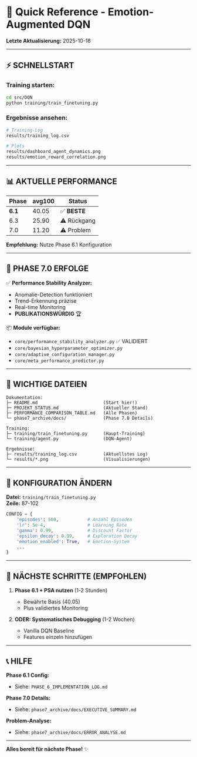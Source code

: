 # 🚀 Quick Reference - Emotion-Augmented DQN

**Letzte Aktualisierung:** 2025-10-16

---

## ⚡ SCHNELLSTART

### Training starten:
```bash
cd src/DQN
python training/train_finetuning.py
```

### Ergebnisse ansehen:
```bash
# Training-Log
results/training_log.csv

# Plots
results/dashboard_agent_dynamics.png
results/emotion_reward_correlation.png
```

---

## 📊 AKTUELLE PERFORMANCE

| Phase | avg100 | Status |
|-------|--------|--------|
| **6.1** | 40.05 | ✅ **BESTE** |
| 6.3 | 25.90 | ⚠️ Rückgang |
| 7.0 | 11.20 | ⚠️ Problem |

**Empfehlung:** Nutze Phase 6.1 Konfiguration

---

## 🎯 PHASE 7.0 ERFOLGE

✅ **Performance Stability Analyzer:**
- Anomalie-Detection funktioniert
- Trend-Erkennung präzise
- Real-time Monitoring
- **PUBLIKATIONSWÜRDIG** 🏆

📦 **Module verfügbar:**
- `core/performance_stability_analyzer.py` ✅ VALIDIERT
- `core/bayesian_hyperparameter_optimizer.py`
- `core/adaptive_configuration_manager.py`
- `core/meta_performance_predictor.py`

---

## 📁 WICHTIGE DATEIEN

```
Dokumentation:
├─ README.md                         (Start hier!)
├─ PROJEKT_STATUS.md                 (Aktueller Stand)
├─ PERFORMANCE_COMPARISON_TABLE.md   (Alle Phasen)
└─ phase7_archive/docs/              (Phase 7.0 Details)

Training:
├─ training/train_finetuning.py      (Haupt-Training)
└─ training/agent.py                 (DQN-Agent)

Ergebnisse:
├─ results/training_log.csv          (Aktuellstes Log)
└─ results/*.png                     (Visualisierungen)
```

---

## 🔧 KONFIGURATION ÄNDERN

**Datei:** `training/train_finetuning.py`  
**Zeile:** 87-102

```python
CONFIG = {
    'episodes': 500,           # Anzahl Episoden
    'lr': 5e-4,                # Learning Rate
    'gamma': 0.99,             # Discount Factor
    'epsilon_decay': 0.99,     # Exploration Decay
    'emotion_enabled': True,   # Emotion-System
    ...
}
```

---

## 🎯 NÄCHSTE SCHRITTE (EMPFOHLEN)

1. **Phase 6.1 + PSA nutzen** (1-2 Stunden)
   - Bewährte Basis (40.05)
   - Plus validiertes Monitoring
   
2. **ODER: Systematisches Debugging** (1-2 Wochen)
   - Vanilla DQN Baseline
   - Features einzeln hinzufügen

---

## 📞 HILFE

**Phase 6.1 Config:**
- Siehe: `PHASE_6_IMPLEMENTATION_LOG.md`

**Phase 7.0 Details:**
- Siehe: `phase7_archive/docs/EXECUTIVE_SUMMARY.md`

**Problem-Analyse:**
- Siehe: `phase7_archive/docs/ERROR_ANALYSE.md`

---

**Alles bereit für nächste Phase!** ✨


